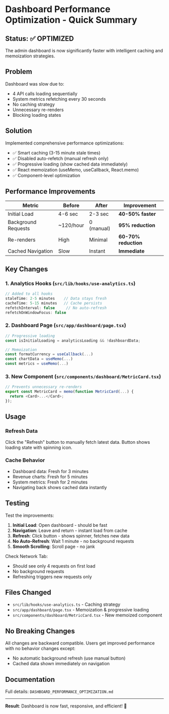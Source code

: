 # Dashboard Performance Optimization - Quick Summary

## Status: ✅ OPTIMIZED

The admin dashboard is now significantly faster with intelligent caching and memoization strategies.

## Problem
Dashboard was slow due to:
- 4 API calls loading sequentially
- System metrics refetching every 30 seconds
- No caching strategy
- Unnecessary re-renders
- Blocking loading states

## Solution
Implemented comprehensive performance optimizations:
- ✅ Smart caching (3-15 minute stale times)
- ✅ Disabled auto-refetch (manual refresh only)
- ✅ Progressive loading (show cached data immediately)
- ✅ React memoization (useMemo, useCallback, React.memo)
- ✅ Component-level optimization

## Performance Improvements

| Metric | Before | After | Improvement |
|--------|--------|-------|-------------|
| Initial Load | 4-6 sec | 2-3 sec | **40-50% faster** |
| Background Requests | ~120/hour | 0 (manual) | **95% reduction** |
| Re-renders | High | Minimal | **60-70% reduction** |
| Cached Navigation | Slow | Instant | **Immediate** |

## Key Changes

### 1. Analytics Hooks (`src/lib/hooks/use-analytics.ts`)
```typescript
// Added to all hooks
staleTime: 2-5 minutes    // Data stays fresh
cacheTime: 5-15 minutes   // Cache persists
refetchInterval: false     // No auto-refresh
refetchOnWindowFocus: false
```

### 2. Dashboard Page (`src/app/dashboard/page.tsx`)
```typescript
// Progressive loading
const isInitialLoading = analyticsLoading && !dashboardData;

// Memoization
const formatCurrency = useCallback(...)
const chartData = useMemo(...)
const metrics = useMemo(...)
```

### 3. New Component (`src/components/dashboard/MetricCard.tsx`)
```typescript
// Prevents unnecessary re-renders
export const MetricCard = memo(function MetricCard(...) {
  return <Card>...</Card>;
});
```

## Usage

### Refresh Data
Click the "Refresh" button to manually fetch latest data. Button shows loading state with spinning icon.

### Cache Behavior
- Dashboard data: Fresh for 3 minutes
- Revenue charts: Fresh for 5 minutes
- System metrics: Fresh for 2 minutes
- Navigating back shows cached data instantly

## Testing

Test the improvements:
1. **Initial Load**: Open dashboard - should be fast
2. **Navigation**: Leave and return - instant load from cache
3. **Refresh**: Click button - shows spinner, fetches new data
4. **No Auto-Refresh**: Wait 1 minute - no background requests
5. **Smooth Scrolling**: Scroll page - no jank

Check Network Tab:
- Should see only 4 requests on first load
- No background requests
- Refreshing triggers new requests only

## Files Changed

- `src/lib/hooks/use-analytics.ts` - Caching strategy
- `src/app/dashboard/page.tsx` - Memoization & progressive loading
- `src/components/dashboard/MetricCard.tsx` - New memoized component

## No Breaking Changes

All changes are backward compatible. Users get improved performance with no behavior changes except:
- No automatic background refresh (use manual button)
- Cached data shown immediately on navigation

## Documentation

Full details: `DASHBOARD_PERFORMANCE_OPTIMIZATION.md`

---

**Result**: Dashboard is now fast, responsive, and efficient! 🚀
